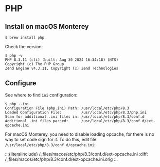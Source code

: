 # PHP

## Install on macOS Monterey

```console
$ brew install php
```

Check the version:

```console
$ php -v
PHP 8.3.11 (cli) (built: Aug 30 2024 16:34:18) (NTS)
Copyright (c) The PHP Group
Zend Engine v4.3.11, Copyright (c) Zend Technologies
```

## Configure

See where to find `ini` configuration:

```console
$ php --ini
Configuration File (php.ini) Path: /usr/local/etc/php/8.3
Loaded Configuration File:         /usr/local/etc/php/8.3/php.ini
Scan for additional .ini files in: /usr/local/etc/php/8.3/conf.d
Additional .ini files parsed:      /usr/local/etc/php/8.3/conf.d/ext-opcache.ini
```

For macOS Monterey, you need to disable loading opcache, for there is no way to set code sign for it. To do this, edit file `/usr/local/etc/php/8.3/conf.d/opcache.ini`:

:::{literalinclude} /_files/macos/etc/php/8.3/conf.d/ext-opcache.ini
:diff: /_files/macos/etc/php/8.3/conf.d/ext-opcache.ini.orig
:::
